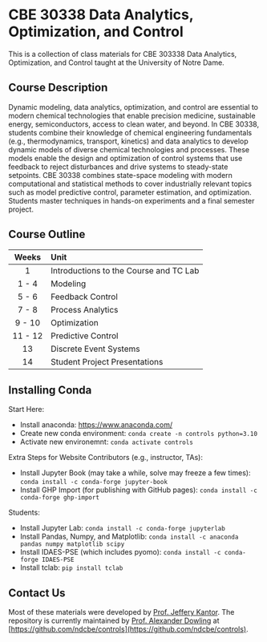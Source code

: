 # CBE 30338 Data Analytics, Optimization, and Control

This is a collection of class materials for CBE 303338 Data Analytics, Optimization, and Control taught at the University of Notre Dame. 

## Course Description

Dynamic modeling, data analytics, optimization, and control are essential to modern chemical technologies that enable precision medicine, sustainable energy, semiconductors, access to clean water, and beyond. In CBE 30338, students combine their knowledge of chemical engineering fundamentals (e.g., thermodynamics, transport, kinetics) and data analytics to develop dynamic models of diverse chemical technologies and processes. These models enable the design and optimization of control systems that use feedback to reject disturbances and drive systems to steady-state setpoints. CBE 30338 combines state-space modeling with modern computational and statistical methods to cover industrially relevant topics such as model predictive control, parameter estimation, and optimization. Students master techniques in hands-on experiments and a final semester project.

## Course Outline

| Weeks | Unit |
| :--: | :-- |
| 1 | Introductions to the Course and TC Lab |
| 1 - 4 | Modeling |
| 5 - 6 | Feedback Control |
| 7 - 8 | Process Analytics |
| 9 - 10 | Optimization |
| 11 - 12 | Predictive Control |
| 13 | Discrete Event Systems |
| 14 | Student Project Presentations |

## Installing Conda

Start Here:
* Install anaconda: https://www.anaconda.com/
* Create new conda environment: `conda create -n controls python=3.10`
* Activate new environemnt: `conda activate controls`

Extra Steps for Website Contributors (e.g., instructor, TAs):
* Install Jupyter Book (may take a while, solve may freeze a few times): `conda install -c conda-forge jupyter-book`
* Install GHP Import (for publishing with GitHub pages): `conda install -c conda-forge ghp-import`

Students:
* Install Jupyter Lab: `conda install -c conda-forge jupyterlab`
* Install Pandas, Numpy, and Matplotlib: `conda install -c anaconda pandas numpy matplotlib scipy`
* Install IDAES-PSE (which includes pyomo): `conda install -c conda-forge IDAES-PSE`
* Install tclab: `pip install tclab`



## Contact Us

Most of these materials were developed by [Prof. Jeffery Kantor](https://news.nd.edu/news/in-memoriam-jeffrey-kantor-former-vice-president-associate-provost-and-dean/). The repository is currently maintained by [Prof. Alexander Dowling](https://dowlinglab.nd.edu/) at [https://github.com/ndcbe/controls](https://github.com/ndcbe/controls).
